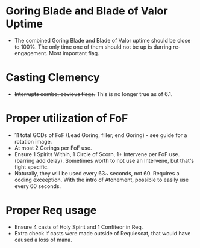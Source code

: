 # Goring Blade and Blade of Valor Uptime
* The combined Goring Blade and Blade of Valor uptime should be close to 100%. The only time one of them should not be up is durring re-engagement. Most important flag.
# Casting Clemency
* ~~Interrupts combo, obvious flags.~~ This is no longer true as of 6.1.
# Proper utilization of FoF
* 11 total GCDs of FoF (Lead Goring, filler, end Goring) - see guide for a rotation image.
* At most 2 Gorings per FoF use.
* Ensure 1 Spirits Within, 1 Circle of Scorn, 1+ Intervene per FoF use. (barring add delay). Sometimes worth to not use an Intervene, but that's fight specific.
* Naturally, they will be used every 63~ seconds, not 60. Requires a coding exceeption. With the intro of Atonement, possible to easily use every 60 seconds.
# Proper Req usage
* Ensure 4 casts of Holy Spirit and 1 Confiteor in Req.
* Extra check if casts were made outside of Requiescat, that would have caused a loss of mana.
